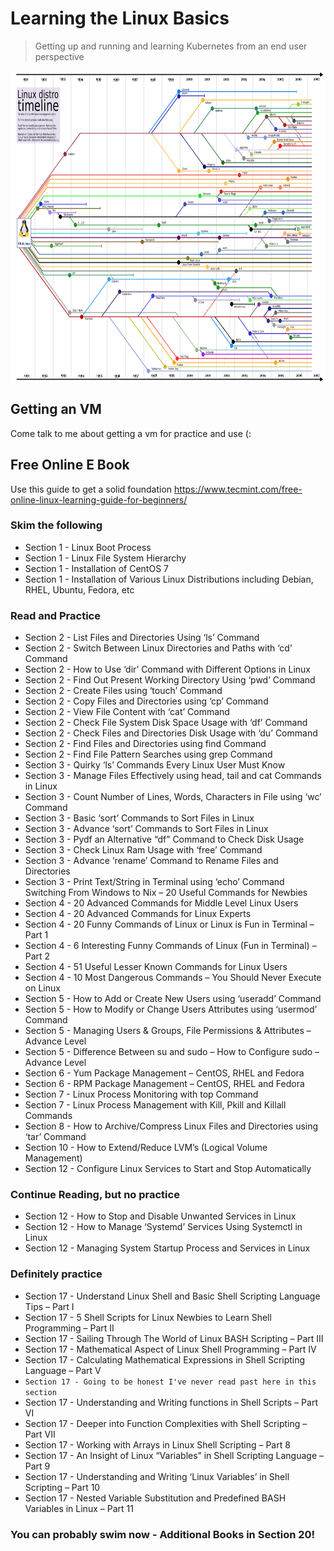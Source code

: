 # Learning the Linux Basics
> Getting up and running and learning Kubernetes from an end user perspective

<img src="images/cefe991fe3a9df40045db0b6687e6a88.png" width="800" height="500" align="center" />


## Getting an VM
Come talk to me about getting a vm for practice and use (:

## Free Online E Book
Use this guide to get a solid foundation
https://www.tecmint.com/free-online-linux-learning-guide-for-beginners/

### Skim the following
* Section 1 - Linux Boot Process
* Section 1 - Linux File System Hierarchy
* Section 1 - Installation of CentOS 7
* Section 1 - Installation of Various Linux Distributions including Debian, RHEL, Ubuntu, Fedora, etc

### Read and Practice
* Section 2 - List Files and Directories Using ‘ls’ Command
* Section 2 - Switch Between Linux Directories and Paths with ‘cd’ Command
* Section 2 - How to Use ‘dir’ Command with Different Options in Linux
* Section 2 - Find Out Present Working Directory Using ‘pwd’ Command
* Section 2 - Create Files using ‘touch’ Command
* Section 2 - Copy Files and Directories using ‘cp’ Command
* Section 2 - View File Content with ‘cat’ Command
* Section 2 - Check File System Disk Space Usage with ‘df’ Command
* Section 2 - Check Files and Directories Disk Usage with ‘du’ Command
* Section 2 - Find Files and Directories using find Command
* Section 2 - Find File Pattern Searches using grep Command
* Section 3 - Quirky ‘ls’ Commands Every Linux User Must Know
* Section 3 - Manage Files Effectively using head, tail and cat Commands in Linux
* Section 3 - Count Number of Lines, Words, Characters in File using ‘wc’ Command
* Section 3 - Basic ‘sort’ Commands to Sort Files in Linux
* Section 3 - Advance ‘sort’ Commands to Sort Files in Linux
* Section 3 - Pydf an Alternative “df” Command to Check Disk Usage
* Section 3 - Check Linux Ram Usage with ‘free’ Command
* Section 3 - Advance ‘rename’ Command to Rename Files and Directories
* Section 3 - Print Text/String in Terminal using ‘echo’ Command
Switching From Windows to Nix – 20 Useful Commands for Newbies
* Section 4 - 20 Advanced Commands for Middle Level Linux Users
* Section 4 - 20 Advanced Commands for Linux Experts
* Section 4 - 20 Funny Commands of Linux or Linux is Fun in Terminal – Part 1
* Section 4 - 6 Interesting Funny Commands of Linux (Fun in Terminal) – Part 2
* Section 4 - 51 Useful Lesser Known Commands for Linux Users
* Section 4 - 10 Most Dangerous Commands – You Should Never Execute on Linux
* Section 5 - How to Add or Create New Users using ‘useradd’ Command
* Section 5 - How to Modify or Change Users Attributes using ‘usermod’ Command
* Section 5 - Managing Users & Groups, File Permissions & Attributes – Advance Level
* Section 5 - Difference Between su and sudo – How to Configure sudo – Advance Level
* Section 6 - Yum Package Management – CentOS, RHEL and Fedora
* Section 6 - RPM Package Management – CentOS, RHEL and Fedora
* Section 7 - Linux Process Monitoring with top Command
* Section 7 - Linux Process Management with Kill, Pkill and Killall Commands
* Section 8 - How to Archive/Compress Linux Files and Directories using ‘tar’ Command
* Section 10 - How to Extend/Reduce LVM’s (Logical Volume Management)
* Section 12 - Configure Linux Services to Start and Stop Automatically


### Continue Reading, but no practice

* Section 12 - How to Stop and Disable Unwanted Services in Linux
* Section 12 - How to Manage ‘Systemd’ Services Using Systemctl in Linux
* Section 12 - Managing System Startup Process and Services in Linux

### Definitely practice 
* Section 17 - Understand Linux Shell and Basic Shell Scripting Language Tips – Part I
* Section 17 - 5 Shell Scripts for Linux Newbies to Learn Shell Programming – Part II
* Section 17 - Sailing Through The World of Linux BASH Scripting – Part III
* Section 17 - Mathematical Aspect of Linux Shell Programming – Part IV
* Section 17 - Calculating Mathematical Expressions in Shell Scripting Language – Part V
* `Section 17 - Going to be honest I've never read past here in this section`
* Section 17 - Understanding and Writing functions in Shell Scripts – Part VI
* Section 17 - Deeper into Function Complexities with Shell Scripting – Part VII
* Section 17 - Working with Arrays in Linux Shell Scripting – Part 8
* Section 17 - An Insight of Linux “Variables” in Shell Scripting Language – Part 9
* Section 17 - Understanding and Writing ‘Linux Variables’ in Shell Scripting – Part 10
* Section 17 - Nested Variable Substitution and Predefined BASH Variables in Linux – Part 11

### You can probably swim now - Additional Books in Section 20!
